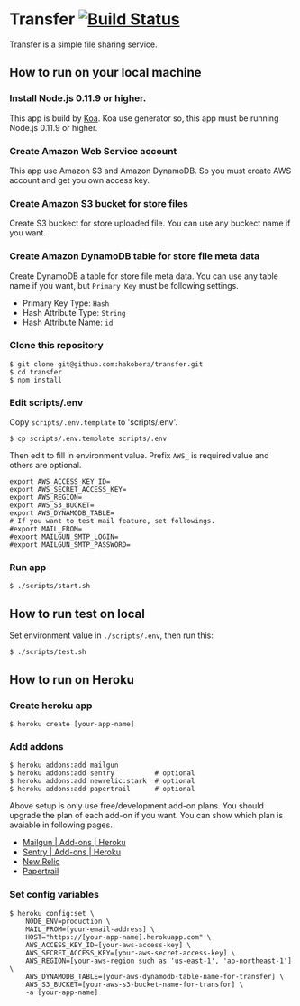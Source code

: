 # Transfer [![Build Status](https://travis-ci.org/hakobera/transfer.png?branch=master)](https://travis-ci.org/hakobera/transfer)

Transfer is a simple file sharing service.

## How to run on your local machine

### Install Node.js 0.11.9 or higher.

This app is build by [Koa](https://github.com/koajs/koa).
Koa use generator so, this app must be running Node.js 0.11.9 or higher.

### Create Amazon Web Service account

This app use Amazon S3 and Amazon DynamoDB.
So you must create AWS account and get you own access key.

### Create Amazon S3 bucket for store files

Create S3 buckect for store uploaded file.
You can use any buckect name if you want.

### Create Amazon DynamoDB table for store file meta data

Create DynamoDB a table for store file meta data.
You can use any table name if you want, but `Primary Key` must be following settings.

- Primary Key Type: `Hash`
- Hash Attribute Type: `String`
- Hash Attribute Name: `id`

### Clone this repository

```
$ git clone git@github.com:hakobera/transfer.git
$ cd transfer
$ npm install
```

### Edit scripts/.env

Copy `scripts/.env.template` to 'scripts/.env'.

```
$ cp scripts/.env.template scripts/.env
```

Then edit to fill in environment value.
Prefix `AWS_` is required value and others are optional.

```
export AWS_ACCESS_KEY_ID=
export AWS_SECRET_ACCESS_KEY=
export AWS_REGION=
export AWS_S3_BUCKET=
export AWS_DYNAMODB_TABLE=
# If you want to test mail feature, set followings.
#export MAIL_FROM=
#export MAILGUN_SMTP_LOGIN=
#export MAILGUN_SMTP_PASSWORD=
```

### Run app

```
$ ./scripts/start.sh
```

## How to run test on local

Set environment value in `./scripts/.env`, then run this:

```
$ ./scripts/test.sh
```

## How to run on Heroku

### Create heroku app

```
$ heroku create [your-app-name]
```

### Add addons

```
$ heroku addons:add mailgun
$ heroku addons:add sentry          # optional
$ heroku addons:add newrelic:stark  # optional
$ heroku addons:add papertrail      # optional
```

Above setup is only use free/development add-on plans.
You should upgrade the plan of each add-on if you want.
You can show which plan is avaiable in following pages.

- [Mailgun | Add-ons | Heroku](https://addons.heroku.com/mailgun)
- [Sentry | Add-ons | Heroku](https://addons.heroku.com/sentry)
- [New Relic](https://addons.heroku.com/newrelic)
- [Papertrail](https://addons.heroku.com/papertrail)

### Set config variables

```
$ heroku config:set \
    NODE_ENV=production \
    MAIL_FROM=[your-email-address] \
    HOST="https://[your-app-name].herokuapp.com" \
    AWS_ACCESS_KEY_ID=[your-aws-access-key] \
    AWS_SECRET_ACCESS_KEY=[your-aws-secret-access-key] \
    AWS_REGION=[your-aws-region such as 'us-east-1', 'ap-northeast-1'] \
    AWS_DYNAMODB_TABLE=[your-aws-dynamodb-table-name-for-transfer] \
    AWS_S3_BUCKET=[your-aws-s3-bucket-name-for-transfor] \
    -a [your-app-name]
```
